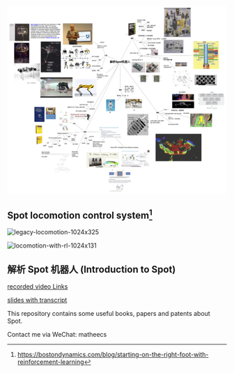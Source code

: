 <p align="center">
  <img src="images/introduction-to-spot-mindmap.jpg" width="800"/>
</p>

## Spot locomotion control system[^1]

![legacy-locomotion-1024x325](https://github.com/matheecs/introduction-to-spot/assets/16047052/f188705c-b62c-44c3-8185-e2adaecc60d1)

![locomotion-with-rl-1024x131](https://github.com/matheecs/introduction-to-spot/assets/16047052/4d7c0eb4-e3e9-452d-a4e4-cc85b5aa60b4)

## 解析 Spot 机器人 (Introduction to Spot)

[recorded video Links](https://www.bilibili.com/video/BV1ZP4y1J7xk)

[slides with transcript](https://github.com/matheecs/introduction-to-spot/blob/master/introduction-to-spot-slides.pdf)

This repository contains some useful books, papers and patents about Spot.

Contact me via WeChat: matheecs

[^1]: https://bostondynamics.com/blog/starting-on-the-right-foot-with-reinforcement-learning
